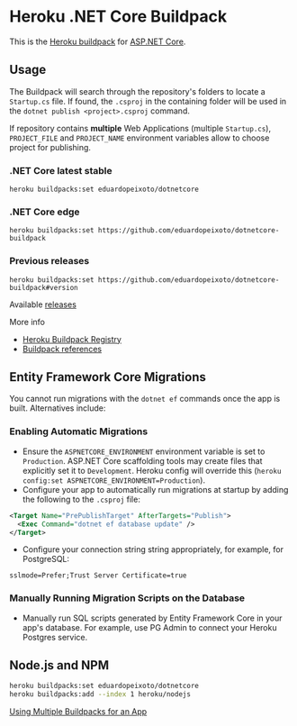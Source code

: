# Heroku .NET Core Buildpack

This is the [Heroku buildpack](https://devcenter.heroku.com/articles/buildpacks) for [ASP.NET Core](https://docs.microsoft.com/en-us/aspnet/core/).

## Usage

The Buildpack will search through the repository's folders to locate a `Startup.cs` file. If found, the `.csproj` in the containing folder will be used in the `dotnet publish <project>.csproj` command.

If repository contains **multiple** Web Applications (multiple `Startup.cs`), `PROJECT_FILE` and `PROJECT_NAME` environment variables allow to choose project for publishing.

### .NET Core latest stable

```
heroku buildpacks:set eduardopeixoto/dotnetcore
```

### .NET Core edge

```
heroku buildpacks:set https://github.com/eduardopeixoto/dotnetcore-buildpack
```

### Previous releases

```
heroku buildpacks:set https://github.com/eduardopeixoto/dotnetcore-buildpack#version
```

Available [releases](https://github.com/eduardopeixoto/dotnetcore-buildpack/releases)

More info

- [Heroku Buildpack Registry](https://devcenter.heroku.com/articles/buildpack-registry)
- [Buildpack references](https://devcenter.heroku.com/articles/buildpacks#buildpack-references)

## Entity Framework Core Migrations

You cannot run migrations with the `dotnet ef` commands once the app is built. Alternatives include:

### Enabling Automatic Migrations

- Ensure the `ASPNETCORE_ENVIRONMENT` environment variable is set to `Production`. ASP.NET Core scaffolding tools may create files that explicitly set it to `Development`. Heroku config will override this (`heroku config:set ASPNETCORE_ENVIRONMENT=Production`).
- Configure your app to automatically run migrations at startup by adding the following to the `.csproj` file:

```xml
<Target Name="PrePublishTarget" AfterTargets="Publish">
  <Exec Command="dotnet ef database update" />
</Target>
```

- Configure your connection string string appropriately, for example, for PostgreSQL:

`sslmode=Prefer;Trust Server Certificate=true`

### Manually Running Migration Scripts on the Database

- Manually run SQL scripts generated by Entity Framework Core in your app's database. For example, use PG Admin to connect your Heroku Postgres service.

## Node.js and NPM

```bash
heroku buildpacks:set eduardopeixoto/dotnetcore
heroku buildpacks:add --index 1 heroku/nodejs
```

[Using Multiple Buildpacks for an App](https://devcenter.heroku.com/articles/using-multiple-buildpacks-for-an-app)
